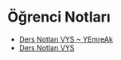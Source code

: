 # Öğrenci Notları

- [Ders Notları VYS ~ YEmreAk](./%C3%96%C4%9Frenci%20Notlar%C4%B1/Ders%20Notlar%C4%B1%20VYS%20~%20YEmreAk.pdf)
- [Ders Notları VYS](./%C3%96%C4%9Frenci%20Notlar%C4%B1/Ders%20Notlar%C4%B1%20VYS.pdf)
